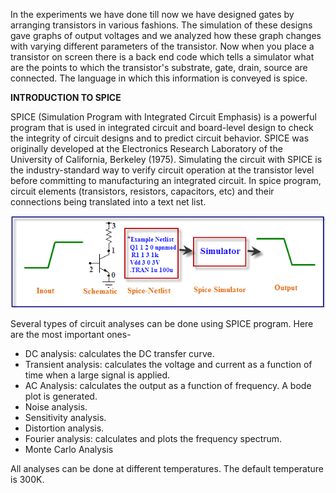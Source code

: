 In the experiments we have done till now we have designed gates by arranging transistors in various fashions. The simulation of these designs gave graphs of output voltages and we analyzed how these graph changes with varying different parameters of the transistor. Now when you place a transistor on screen there is a back end code which tells a simulator what are the points to which the transistor's substrate, gate, drain, source are connected. The language in which this information is conveyed is spice.

**INTRODUCTION TO SPICE**

SPICE (Simulation Program with Integrated Circuit Emphasis) is a powerful program that is used in integrated circuit and board-level design to check the integrity of circuit designs and to predict circuit behavior. SPICE was originally developed at the Electronics Research Laboratory of the University of California, Berkeley (1975). Simulating the circuit with SPICE is the industry-standard way to verify circuit operation at the transistor level before committing to manufacturing an integrated circuit. In spice program, circuit elements (transistors, resistors, capacitors, etc) and their connections being translated into a text net list.

<img src="images/Exp7_Intro_Image.png">

Several types of circuit analyses can be done using SPICE program. Here are the most important ones-

 - DC analysis: calculates the DC transfer curve.
 - Transient analysis: calculates the voltage and current as a function of time when a large signal is applied.
 - AC Analysis: calculates the output as a function of frequency. A bode plot is generated.
 - Noise analysis.
 - Sensitivity analysis.
 - Distortion analysis.
 - Fourier analysis: calculates and plots the frequency spectrum.
 - Monte Carlo Analysis


All analyses can be done at different temperatures. The default temperature is 300K.


